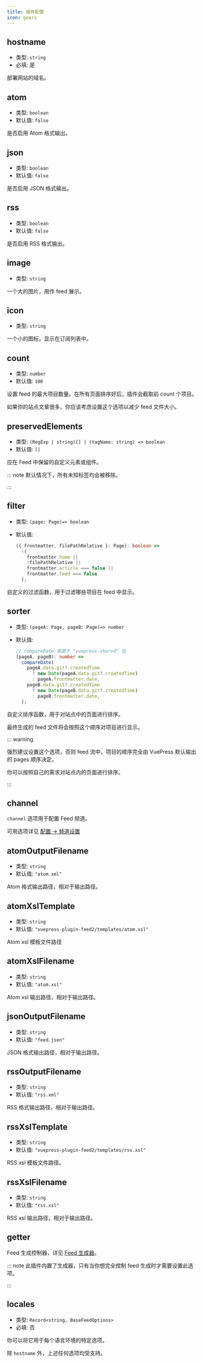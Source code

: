 ```yaml
---
title: 插件配置
icon: gears
---
```


## hostname

- 类型: `string`
- 必填: 是

部署网站的域名。

## atom

- 类型: `boolean`
- 默认值: `false`

是否启用 Atom 格式输出。

## json

- 类型: `boolean`
- 默认值: `false`

是否启用 JSON 格式输出。

## rss

- 类型: `boolean`
- 默认值: `false`

是否启用 RSS 格式输出。

## image

- 类型: `string`

一个大的图片，用作 feed 展示。

## icon

- 类型: `string`

一个小的图标，显示在订阅列表中。

## count

- 类型: `number`
- 默认值: `100`

设置 feed 的最大项目数量。在所有页面排序好后，插件会截取前 count 个项目。

如果你的站点文章很多，你应该考虑设置这个选项以减少 feed 文件大小。

## preservedElements

- 类型: `(RegExp | string)[] | (tagName: string) => boolean`
- 默认值: `[]`

应在 Feed 中保留的自定义元素或组件。

::: note 默认情况下，所有未知标签均会被移除。

:::

## filter

- 类型: `(page: Page)=> boolean`
- 默认值:

  ```ts
  ({ frontmatter, filePathRelative }: Page): boolean =>
    !(
      frontmatter.home ||
      !filePathRelative ||
      frontmatter.article === false ||
      frontmatter.feed === false
    );
  ```

自定义的过滤函数，用于过滤哪些项目在 feed 中显示。

## sorter

- 类型: `(pageA: Page, pageB: Page)=> number`

- 默认值:

  ```ts
  // compareDate 来源于 "vuepress-shared" 包
  (pageA, pageB): number =>
    compareDate(
      pageA.data.git?.createdTime
        ? new Date(pageA.data.git?.createdTime)
        : pageA.frontmatter.date,
      pageB.data.git?.createdTime
        ? new Date(pageB.data.git?.createdTime)
        : pageB.frontmatter.date,
    );
  ```

自定义排序函数，用于对站点中的页面进行排序。

最终生成的 feed 文件将会按照这个顺序对项目进行显示。

::: warning

强烈建议设置这个选项，否则 feed 流中，项目的顺序完全由 VuePress 默认输出的 pages 顺序决定。

你可以按照自己的需求对站点内的页面进行排序。

:::

## channel

`channel` 选项用于配置 Feed 频道。

可用选项详见 [配置 → 频道设置](channel.md)

## atomOutputFilename

- 类型: `string`
- 默认值: `"atom.xml"`

Atom 格式输出路径，相对于输出路径。

## atomXslTemplate

- 类型: `string`
- 默认值: `"vuepress-plugin-feed2/templates/atom.xsl"`

Atom xsl 模板文件路径

## atomXslFilename

- 类型: `string`
- 默认值: `"atom.xsl"`

Atom xsl 输出路径，相对于输出路径。

## jsonOutputFilename

- 类型: `string`
- 默认值: `"feed.json"`

JSON 格式输出路径，相对于输出路径。

## rssOutputFilename

- 类型: `string`
- 默认值: `"rss.xml"`

RSS 格式输出路径，相对于输出路径。

## rssXslTemplate

- 类型: `string`
- 默认值: `"vuepress-plugin-feed2/templates/rss.xsl"`

RSS xsl 模板文件路径。

## rssXslFilename

- 类型: `string`
- 默认值: `"rss.xsl"`

RSS xsl 输出路径，相对于输出路径。

## getter

Feed 生成控制器，详见 [Feed 生成器](./getter.md)。

::: note 此插件内置了生成器，只有当你想完全控制 feed 生成时才需要设置此选项。

:::

## locales

- 类型: `Record<string, BaseFeedOptions>`
- 必填: 否

你可以将它用于每个语言环境的特定选项。

除 `hostname` 外，上述任何选项均受支持。
